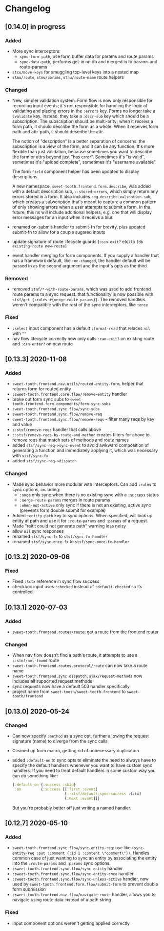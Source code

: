 # Changelog

## [0.14.0] in progress

### Added

- More sync interceptors:
  - `sync-form-path`, use form buffer data for params and route params
  - `sync-data-path`, performs get-in on db and merged in to params and
    route-params
- `stcu/move-keys` for smuggling top-level keys into a nested map
- `stnu/route`, `stnu/params`, `stnu/route-name` route helpers

### Changed

- New, simpler validation system. Form flow is now only responsible for
  recording input events; it's not responsible for handling the logic of
  validating and placing errors in the `:errors` key. Forms no longer take a
  `:validate` key. Instead, they take a `:dscr-sub` key which should be a
  subscription. The subscription should be multi-arity; when it receivs a form
  path, it should describe the form as a whole. When it receives form path and
  attr-path, it should describe the attr.
  
  The notion of "description" is a better separation of concerns: the
  subscription is a view of the form, and it can be any function. It's more
  flexible than just validation, because sometimes you want to describe the form
  or attrs beyond just "has error". Sometimes it's "is valid", sometimes it's
  "upload complete", sometimes it's "username available". 
  
  The form `field` component helper has been updated to display descriptions.
  
  A new namespace, `sweet-tooth.frontend.form.describe`, was added with a
  default description sub, `::stored-errors`, which simply return any errors
  stored in a form. It also includes `reg-describe-validation-sub`, which
  creates a subscription that's meant to capture a common pattern of only
  showing errors when a user attempts to submit a form. In the future, this ns
  will include additional helpers, e.g. one that will display error messages for
  an input when it receivs a blur.
- renamed on-submit-handler to submit-fn for brevity, plus updated submit-fn to
  allow for a couple sugared inputs
- update signature of route lifecycle guards (`:can-exit?` etc) to `[db
  existing-route new-route]`
- event handler merging for form components. If you supply a handler that has a
  framework default, like `:on-changed`, the handler default will be passed in
  as the second argument and the input's opts as the third


### Removed

- removed `stnf/*-with-route-params`, which was used to add frontend route
  params to a sync request. that functionality is now possible with `stsf/get
  {:rules #{merge-route-params}}`. The removed handlers weren't compatible with
  the rest of the sync interceptors, like `:once`

### Fixed

- `:select` input component has a default `:format-read` that relaces `nil` with
  `""`
- nav flow lifecycle correctly now only calls `:can-exit?` on existing route and
  `:can-enter?` on new route


## [0.13.3] 2020-11-08

### Added

- `sweet-tooth.frontend.nav.utils/routed-entity-form`, helper that returns form
  for routed entity
- `:sweet-tooth.frontend.core.flow/remove-entity` handler
- broke out form sync subs to
  `sweet-tooth.frontend.form.components/form-sync-subs`
- `sweet-tooth.frontend.sync.flow/sync-subs`
- `sweet-tooth.frontend.sync.flow/remove-req`
- `sweet-tooth.frontend.sync.flow/remove-reqs` - filter many reqs by key and value
- `::stsf/remove-reqs` handler that calls above
- `::stsf/remove-reqs-by-route-and-method` creates filters for above to remove
  reqs that match sets of methods and route names
- added `stsf/sync-req->sync-event` to avoid awkward composition of generating a
  function and immediately applying it, which was necessary with `stsf/sync-fx`
- added `stsf/sync-req->dispatch`

### Changed

- Made sync behavior more modular with interceptors. Can add `:rules` to sync
  options, including:
  - `:once` only sync when there is no existing sync with a `:success` status
  - `:merge-route-params` merges in route params
  - `:when-not-active` only sync if there is not an existing, active sync
    (prevents form double submit for example)
- Added `:entity-path` key to sync options. When specified, will look up entity
  at path and use it for `:route-params` and `:params` of a request.
- Made "reitit could not generate path" warning less noisy
- allow `nil` sync responses
- renamed `stsf/sync-fx` to `stsf/sync-fx-handler`
- renamed `stsf/sync-once-fx` to `stsf/sync-once-fx-handler`

## [0.13.2] 2020-09-06

### Fixed

- Fixed `:$ctx` reference in sync flow success
- checkbox input uses `:checked` instead of `:default-checked` so its controlled


## [0.13.1] 2020-07-03

### Added

- `sweet-tooth.frontend.routes/route`: get a route from the frontend
  router

### Changed

- When nav flow doesn't find a path's route, it attempts to use a
  `::stnf/not-found` route
- `sweet-tooth.frontend.routes.protocol/route` can now take a route name
- `sweet-tooth.frontend.sync.dispatch.ajax/request-methods` now
  includes all supported request methods
- sync requests now have a default 503 handler specifically
- project name from `sweet-tooth/sweet-tooth-frontend` to `sweet-tooth/frontend`

## [0.13.0] 2020-05-24

### Changed

- Can now specify `:method` as a sync opt, further allowing the
  request signature (name) to diverge from the sync calls
- Cleaned up form macro, getting rid of unnecessary duplication
- added `:default-on` to sync opts to eliminate the need to always
  have to specify the default handlers whenever you want to have
  custom sync handlers. If you need to treat default handlers in some
  custom way you can do something like:

  ```clojure
  {:default-on {:success :skip}
   :on         {:success [[:first :event]
                          [::stsf/default-sync-success :$ctx]
                          [:next :event]]}
  ```
  
  But you're probably better off just writing a named handler.

## [0.12.7] 2020-05-10

### Added

- `sweet-tooth.frontend.sync.flow/sync-entity-req`: use like
  `(sync-entity-req :put :comment {:id 1 :content
  \"comment\"})`. Handles common case of just wanting to sync an
  entity by associating the entity into the `:route-params` and
  `:params` sync options. 
- `:sweet-tooth.frontend.sync.flow/sync-entity` handler
- `:sweet-tooth.frontend.sync.flow/sync-entity-once` handler
- `:sweet-tooth.frontend.sync.flow/sync-unless-active` handler, now
  used by `sweet-tooth.frontend.form.flow/submit-form` to prevent
  double form submission
- `:sweet-tooth.frontend.nav.flow/navigate-route` handler, allows you
  to navigate using route data instead of a path string

### Fixed

- Input component options weren't getting applied correctly
